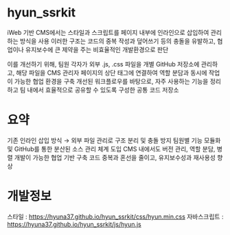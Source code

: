 # hyun_ssrkit
iWeb 기반 CMS에서는 스타일과 스크립트를 페이지 내부에 인라인으로 삽입하여 관리하는 방식을 사용
이러한 구조는 코드의 중복 작성과 덮어쓰기 등의 충돌을 유발하고, 협업이나 유지보수에 큰 제약을 주는 비효율적인 개발환경으로 판단

이를 개선하기 위해, 팀원 각자가 외부 .js, .css 파일을 개별 GitHub 저장소에 관리하고,
해당 파일을 CMS 관리자 페이지의 상단 태그에 연결하여 역할 분담과 동시에 작업이 가능한 협업 환경을 구축
개선된 워크플로우를 바탕으로, 자주 사용하는 기능을 정리하고 팀 내에서 효율적으로 공유할 수 있도록 구성한 공통 코드 저장소

# 요약
기존 인라인 삽입 방식 → 외부 파일 관리로 구조 분리 및 충돌 방지
팀원별 기능 모듈화 및 GitHub를 통한 분산된 소스 관리 체계 도입
CMS 내에서도 버전 관리, 역할 분담, 병렬 개발이 가능한 협업 기반 구축
코드 중복과 혼선을 줄이고, 유지보수성과 재사용성 향상  

# 개발정보
스타일 : https://hyuna37.github.io/hyun_ssrkit/css/hyun.min.css
자바스크립트 : https://hyuna37.github.io/hyun_ssrkit/js/hyun.js